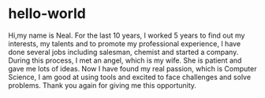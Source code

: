 # hello-world
Hi,my name is Neal. 
For the last 10 years, I worked 5 years to find out my interests, my talents and to promote my professional experience, I have done several jobs including salesman, chemist and started a company. During this process, I met an angel, which is my wife. She is patient and gave me lots of ideas. Now I have found my real passion, which is Computer Science, I am good at using tools and excited to face challenges and solve problems. Thank you again for giving me this opportunity.
